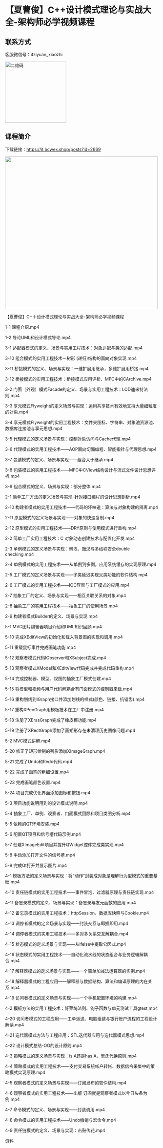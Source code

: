 # 【夏曹俊】C++设计模式理论与实战大全-架构师必学视频课程

## 联系方式

客服微信号：itziyuan_xiaozhi

<img src="https://ziyuanyun.oss-cn-guangzhou.aliyuncs.com/common/20240614073449/666b82192834a.jpg" width="200" height="200" alt="二维码">

## 课程简介

下载链接：https://it.bcwex.shop/posts?id=2669

<img src="https://ziyuanyun.oss-cn-guangzhou.aliyuncs.com/yun/20240515184211/66449183d9152.jpg" width="500" alt="">

  【夏曹俊】C+＋设计模式理论与实战大全-架构师必学视频课程



 1-1 课程介绍.mp4

 1-2 导论UML和设计模式导论.mp4

 3-1 适配器模式的定义、场景与实用工程技术：对象适配与类的适配.mp4

 3-10 组合模式的实用工程技术一树形 (递归)结构的面向对象实现.mp4

 3-11 桥接模式的定义、场景与实现：一维扩展用继承，多维扩展用桥接.mp4

 3-12 桥接模式的实用工程技术：桥接模式应用评析、MFC中的CArchive.mp4

 3-2 门面（外观）模式Facade的定义、场景与实用工程技术：LOD迪米特法则.mp4

 3-3 享元模式Flyweight的定义场景与实现：运用共享技术有效地支持大量细粒度的对象.mp4

 3-4 享元模式Flyweight的实用工程技术：文件夹图标、字符串、对象池资源池、数据库连接池与享元思想.mp4

 3-5 代理模式的定义场景与实现：控制对象访问与Cache代理.mp4

 3-6 代理模式的实用工程技术——AOP面向切面编程、智能指针与代理思想.mp4

 3-7 包装模式的定义、场景与实现——组合大于继承.mp4

 3-8 包装模式的实用工程技术——MFC中CView结构设计与流式文件设计思想评析.mp4

 3-9 组合模式的定义、场景与实现：部分整体.mp4

 2-1 简单工厂方法的定义场景与实现-针对接口编程的设计思想剖析.mp4

 2-10 构建者模式的实用工程技术——代码的坏味道：算法与对象构建的隔离.mp4

 2-11 原型模式的定义场景与实现——对象的快速复制.mp4

 2-12 原型模式的实用工程技术——DRY原则与使用模式进行重构.mp4

 2-2 简单工厂实用工程技术：C 对象动态创建技术与配置化开发.mp4

 2-3 单例模式的定义场景与实现：懒汉、饿汉与多线程安全double checking.mp4

 2-4 单例模式的实用工程技术——从单例到多例，应用系统缓存的实现原理.mp4

 2-5 工厂模式的定义场景与实现——子类延迟实现父类功能的软件结构.mp4

 2-6 工厂模式的实用工程技术——IOC容器与工厂模式的应用.mp4

 2-7 抽象工厂的定义、场景与实现——相互关联关系的对象.mp4

 2-8 抽象工厂的实用工程技术——抽象工厂的使用场景.mp4

 2-9 构建者模式Builder的定义、场景与实现.mp4

 5-1 MVC图片编辑器项目介绍和UML知识回顾.mp4

 5-10 完成XEditView的初始化和载入背景图的实现和调用.mp4

 5-11 重载鼠标事件完成画笔功能.mp4

 5-12 观察者模式代码IObserver和XSubject完成.mp4

 5-13 观察者模式XModel和XEditView代码完成并完成代码重构.mp4

 5-14 完成控制器、模型、视图的抽象工厂模式创建.mp4

 5-15 将模型和视频与用户代码解耦合有门面模式的控制器来做.mp4

 5-16 重构划线到IGraph接口并添加划线的样式(颜色、链接、抗锯齿).mp4

 5-17 重构XPenGraph用模板技术在工厂中注册.mp4

 5-18 注册了XErasGraph完成了橡皮檫功能.mp4

 5-19 注册了XRectGraph添加了画矩形存在未清理历史图像问题.mp4

 5-2 MVC模式讲解.mp4

 5-20 修正了矩形绘制的残影添加XImageGraph.mp4

 5-21 完成了Undo和Redo代码.mp4

 5-22 完成了画笔的粗细设置.mp4

 5-23 完成画笔颜色设置.mp4

 5-24 项目完成优化界面添加图标和按钮.mp4

 5-3 项目功能说明用到的设计模式说明.mp4

 5-4 抽象工厂、单例、观察者、门面模式回顾和项目类图分析.mp4

 5-5 依赖的QT环境安装.mp4

 5-6 配置QT项目和信号槽代码示例.mp4

 5-7 创建XImageEdit项目并提升QWidget控件完成类实现.mp4

 5-8 手动添加打开文件的信号槽.mp4

 5-9 完成Qt打开并显示图片.mp4

 4-1 模板方法的定义场景与实现：将“动作”封装成对象是理解行为型模式的重要基础.mp4

 4-10 责任链模式的实用工程技术——事件冒泡、过滤器原理与责任链实现.mp4

 4-11 备忘录模式的定义、场景与实现：备忘录与友元函数的应用.mp4

 4-12 备忘录模式的实用工程技术：httpSession、数据库快照与Cookie.mp4

 4-13 调停者模式的定义场景与实现——封装交互与即插即用.mp4

 4-14 调停者模式的实用工程技术——多对多关系交互解耦合.mp4

 4-15 状态模式的定义场景与实现——从ifelse中提取公因式.mp4

 4-16 状态模式的实用工程技术——自动化流水线的状态组合与业务逻辑解耦合.mp4

 4-17 解释器模式的定义场景与实现——一个简单加减法运算器的实例.mp4

 4-18 解释器模式的工程应用——解释器与数据结构、算法和编译原理的内在关系.mp4

 4-19 访问者模式的定义场景与实现——一个手机配置环境的构建.mp4

 4-2 模板方法的实用工程技术：好莱坞法则、钩子函数与单元测试工具gtest.mp4

 4-20 访问者模式的工程应用——工单派送、电脑组装与银行账户流程的工程设计解读.mp4

 4-21 迭代器模式方法与工程应用：STL迭代器应用与迭代器模式思想.mp4

 4-22 设计模式总结-OO的设计原则.mp4

 4-3 策略模式的定义场景与实现：is A还是has A，里氏代换原则.mp4

 4-4 策略模式的实用工程技术——支付交易系统帐户转帐、数据信令采集中的策略模式实现原理.mp4

 4-5 观察者模式的定义场景与实现——订阅发布的软件结构.mp4

 4-6 观察者模式的实用工程技术——出版 订阅就是观察者模式以今日头条为例.mp4

 4-7 命令模式的定义、场景与实现——封装调用.mp4

 4-8 命令模式的实用工程技术——Undo撤销与宏命令.mp4

 4-9 责任链模式的定义、场景与实现：击鼓传花.mp4

 资料

  